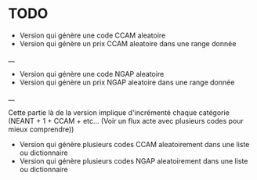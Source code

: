# TODO

- Version qui génère une code CCAM aleatoire
- Version qui génère un prix CCAM aleatoire dans une range donnée

__

- Version qui génère une code NGAP aleatoire
- Version qui génère un prix NGAP aleatoire dans une range donnée

__

Cette partie là de la version implique d'incrémenté chaque catégorie
(NEANT + 1 + CCAM + etc... (Voir un flux acte avec plusieurs codes pour mieux comprendre))


- Version qui génère plusieurs codes CCAM aleatoirement dans une liste ou dictionnaire
- Version qui génère plusieurs codes NGAP aleatoirement dans une liste ou dictionnaire

